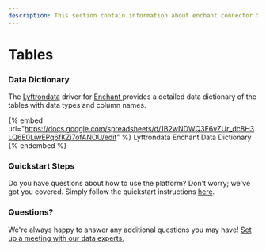 ```yaml
---
description: This section contain information about enchant connector tables information
---
```


# Tables

### Data Dictionary

The [Lyftrondata](https://www.lyftrondata.com/) driver for [Enchant](https://www.lyftrondata.com/integration/commerce-analytics/enchant//)[ ](https://www.lyftrondata.com/integration/enchant/)provides a detailed data dictionary of the tables with data types and column names.

{% embed url="https://docs.google.com/spreadsheets/d/1B2wNDWQ3F6vZUr_dc8H3LQ6E0LiwEPq6fKZi7ofANOU/edit" %}
Lyftrondata Enchant Data Dictionary
{% endembed %}

### Quickstart Steps

Do you have questions about how to use the platform? Don't worry; we've got you covered. Simply follow the quickstart instructions [here](../README.md).

### Questions? <a href="#questions" id="questions"></a>

We're always happy to answer any additional questions you may have! [Set up a meeting with our data experts.](https://www.lyftrondata.com/book-a-meeting/)

